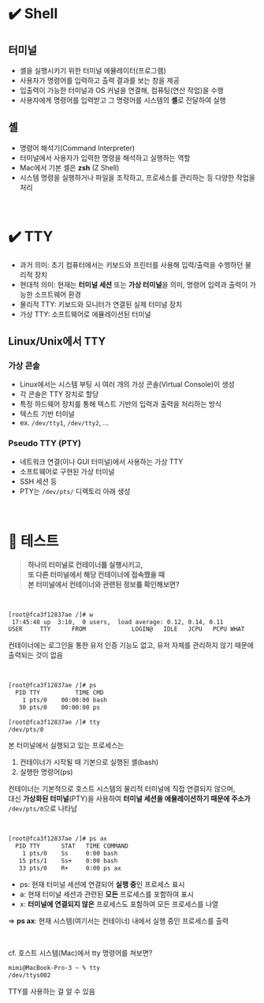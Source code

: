 # ✔️ Shell

## 터미널

- 셸을 실행시키기 위한 터미널 에뮬레이터(프로그램)
- 사용자가 명령어를 입력하고 출력 결과를 보는 창을 제공
- 입출력이 가능한 터미널과 OS 커널을 연결해, 컴퓨팅(연산 작업)을 수행
- 사용자에게 명령어를 입력받고 그 명령어를 시스템의 **셸**로 전달하여 실행

## 셸

- 명령어 해석기(Command Interpreter)
- 터미널에서 사용자가 입력한 명령을 해석하고 실행하는 역할
- Mac에서 기본 셸은 **zsh** (Z Shell)
- 시스템 명령을 실행하거나 파일을 조작하고, 프로세스를 관리하는 등 다양한 작업을 처리

<br>

# ✔️ TTY

- 과거 의미: 초기 컴퓨터에서는 키보드와 프린터를 사용해 입력/출력을 수행하던 물리적 장치
- 현대적 의미: 현재는 **터미널 세션** 또는 **가상 터미널**을 의미, 명령어 입력과 출력이 가능한 소프트웨어 환경
- 물리적 TTY: 키보드와 모니터가 연결된 실제 터미널 장치
- 가상 TTY: 소프트웨어로 에뮬레이션된 터미널  

## Linux/Unix에서 TTY

### 가상 콘솔

- Linux에서는 시스템 부팅 시 여러 개의 가상 콘솔(Virtual Console)이 생성
- 각 콘솔은 TTY 장치로 할당
- 특정 하드웨어 장치를 통해 텍스트 기반의 입력과 출력을 처리하는 방식
- 텍스트 기반 터미널
- ex. `/dev/tty1`, `/dev/tty2`, ...

### Pseudo TTY (PTY)

- 네트워크 연결(이나 GUI 터미널)에서 사용하는 가상 TTY
- 소프트웨어로 구현된 가상 터미널
- SSH 세션 등
- PTY는 `/dev/pts/` 디렉토리 아래 생성

<br>

# 🤔 테스트
> **하나의 터미널로 컨테이너를 실행시키고,**  
> **또 다른 터미널에서 해당 컨테이너에 접속했을 때**  
> **본 터미널에서 컨테이너와 관련된 정보를 확인해보면?**

<br>

```bash
[root@fca3f12837ae /]# w
 17:45:48 up  3:10,  0 users,  load average: 0.12, 0.14, 0.11
USER     TTY      FROM             LOGIN@   IDLE   JCPU   PCPU WHAT
```

컨테이너에는 로그인을 통한 유저 인증 기능도 없고, 유저 자체를 관리하지 않기 때문에 출력되는 것이 없음

<br>

```bash
[root@fca3f12837ae /]# ps
  PID TTY          TIME CMD
    1 pts/0    00:00:00 bash
   30 pts/0    00:00:00 ps
   
[root@fca3f12837ae /]# tty
/dev/pts/0
```

본 터미널에서 실행되고 있는 프로세스는  
1. 컨테이너가 시작될 때 기본으로 실행된 셸(bash)
2. 실행한 명령어(ps)  

컨테이너는 기본적으로 호스트 시스템의 물리적 터미널에 직접 연결되지 않으며,  
대신 **가상화된 터미널**(PTY)을 사용하여 **터미널 세션을 에뮬레이션하기 때문에 주소가** `/dev/pts/0`으로 나타남

<br>

```bash
[root@fca3f12837ae /]# ps ax
  PID TTY      STAT   TIME COMMAND
    1 pts/0    Ss     0:00 bash
   15 pts/1    Ss+    0:00 bash
   33 pts/0    R+     0:00 ps ax
```

- ps: 현재 터미널 세션에 연결되어 **실행 중**인 프로세스 표시  
- a: 현재 터미널 세션과 관련된 **모든** 프로세스를 포함하여 표시  
- x: **터미널에 연결되지 않은** 프로세스도 포함하여 모든 프로세스를 나열  

⇒ **ps ax**: 현재 시스템(여기서는 컨테이너) 내에서 실행 중인 프로세스를 출력

<br>

cf. 호스트 시스템(Mac)에서 tty 명령어를 쳐보면?

```bash
mimi@MacBook-Pro-3 ~ % tty 
/dev/ttys002
```

TTY를 사용하는 걸 알 수 있음
